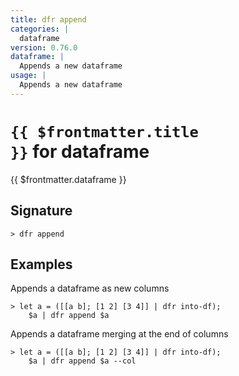 ```yaml
---
title: dfr append
categories: |
  dataframe
version: 0.76.0
dataframe: |
  Appends a new dataframe
usage: |
  Appends a new dataframe
---
```


# <code>{{ $frontmatter.title }}</code> for dataframe

<div class='command-title'>{{ $frontmatter.dataframe }}</div>

## Signature

```> dfr append ```

## Examples

Appends a dataframe as new columns
```shell
> let a = ([[a b]; [1 2] [3 4]] | dfr into-df);
    $a | dfr append $a
```

Appends a dataframe merging at the end of columns
```shell
> let a = ([[a b]; [1 2] [3 4]] | dfr into-df);
    $a | dfr append $a --col
```
